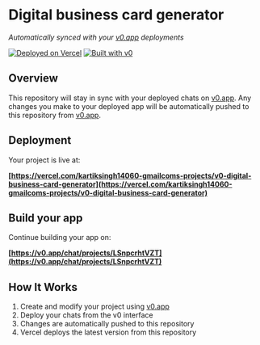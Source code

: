 # Digital business card generator

*Automatically synced with your [v0.app](https://v0.app) deployments*

[![Deployed on Vercel](https://img.shields.io/badge/Deployed%20on-Vercel-black?style=for-the-badge&logo=vercel)](https://vercel.com/kartiksingh14060-gmailcoms-projects/v0-digital-business-card-generator)
[![Built with v0](https://img.shields.io/badge/Built%20with-v0.app-black?style=for-the-badge)](https://v0.app/chat/projects/LSnpcrhtVZT)

## Overview

This repository will stay in sync with your deployed chats on [v0.app](https://v0.app).
Any changes you make to your deployed app will be automatically pushed to this repository from [v0.app](https://v0.app).

## Deployment

Your project is live at:

**[https://vercel.com/kartiksingh14060-gmailcoms-projects/v0-digital-business-card-generator](https://vercel.com/kartiksingh14060-gmailcoms-projects/v0-digital-business-card-generator)**

## Build your app

Continue building your app on:

**[https://v0.app/chat/projects/LSnpcrhtVZT](https://v0.app/chat/projects/LSnpcrhtVZT)**

## How It Works

1. Create and modify your project using [v0.app](https://v0.app)
2. Deploy your chats from the v0 interface
3. Changes are automatically pushed to this repository
4. Vercel deploys the latest version from this repository
